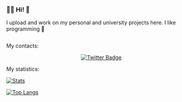 ### 👨‍💻 Hi! 🤗

I upload and work on my personal and university projects here. I like programming 🥰

<div id="counter" align="center">
  <img src="https://komarev.com/ghpvc/?username=locuoco&style=flat-square&color=blue" alt=""/>
</div>

My contacts:
<div id="badges" align="center">
  <a href="https://www.instagram.com/locuoco">
    <img src="https://img.shields.io/badge/Instagram-lightblue?style=for-the-badge&logo=instagram&logoColor=white" alt="Twitter Badge"/>
  </a>
</div>

My statistics:

<!-- [![GitHub Streak](http://github-readme-streak-stats.herokuapp.com?user=locuoco&theme=light&background=EEEEEE)](https://git.io/streak-stats) -->

[![Stats](https://github-readme-stats-sigma-five.vercel.app/api?username=locuoco&count_private=true&show_icons=True&theme=light)](https://github.com/anuraghazra/github-readme-stats)

[![Top Langs](https://github-readme-stats.vercel.app/api/top-langs/?username=locuoco&layout=compact&theme=vision-friendly-light)](https://github.com/anuraghazra/github-readme-stats)

<!--
**locuoco/locuoco** is a ✨ _special_ ✨ repository because its `README.md` (this file) appears on your GitHub profile.

Here are some ideas to get you started:

- 🔭 I’m currently working on ...
- 🌱 I’m currently learning ...
- 👯 I’m looking to collaborate on ...
- 🤔 I’m looking for help with ...
- 💬 Ask me about ...
- 📫 How to reach me: ...
- 😄 Pronouns: ...
- ⚡ Fun fact: ...
-->
